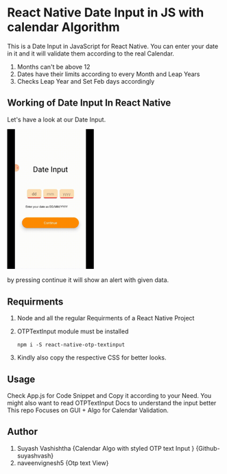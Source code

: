 # React Native Date Input in JS with calendar Algorithm

This is a Date Input in JavaScript for React Native. You can enter your date in it and it 
will validate them according to the real Calendar. 

1. Months can't be above 12
2. Dates have their limits according to every Month and Leap Years
3. Checks Leap Year and Set Feb days accordingly 

## Working of Date Input In React Native

Let's have a look at our Date Input.

<img src="demo.gif" width="40%" height="40%" />

by pressing continue it will show an alert with given data.

## Requirments 

1. Node and all the regular Requirments of a React Native Project
2. OTPTextInput module must be installed

    ```
    npm i -S react-native-otp-textinput
    ```

3. Kindly also copy the respective CSS for better looks.

## Usage

Check App.js for Code Snippet and Copy it according to your Need.
You might also want to read OTPTextInput Docs to understand the input better
This repo Focuses on GUI + Algo for Calendar Validation. 


## Author

1. Suyash Vashishtha {Calendar Algo with styled OTP text Input }  {Github- suyashvash}
2. naveenvignesh5 {Otp text View}
